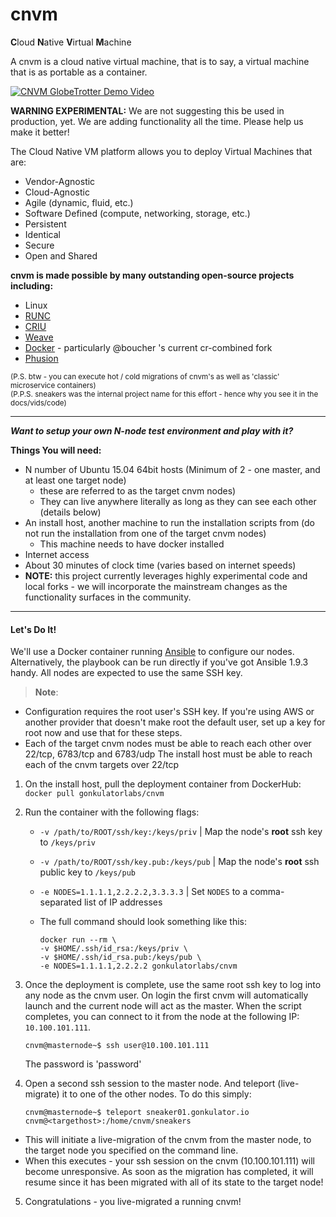 # cnvm

<b>C</b>loud <b>N</b>ative <b>V</b>irtual <b>M</b>achine

A cnvm is a cloud native virtual machine, that is to say, a virtual machine that is as portable as a container.

[![CNVM GlobeTrotter Demo Video](http://img.youtube.com/vi/XWYcFxNaNnk/0.jpg)](http://www.youtube.com/watch?v=XWYcFxNaNnk)


<b>WARNING EXPERIMENTAL:</b>  We are not suggesting this be used in production, yet.  We are adding functionality all the time.  Please help us make it better!

The Cloud Native VM platform allows you to deploy Virtual Machines that are:
 
- Vendor-Agnostic
- Cloud-Agnostic
- Agile (dynamic, fluid, etc.)
- Software Defined (compute, networking, storage, etc.)
- Persistent
- Identical
- Secure
- Open and Shared

<b>cnvm is made possible by many outstanding open-source projects including:</b>

- Linux
- [RUNC](https://github.com/opencontainers/runc)
- [CRIU](http://www.criu.org)
- [Weave](http://weave.works)
- [Docker](http://docker.io)  - particularly @boucher 's current cr-combined fork
- [Phusion](https://github.com/phusion/baseimage-docker)

<sub>(P.S. btw - you can execute hot / cold migrations of cnvm's as well as 'classic' microservice containers)</sub>  
<sub>(P.P.S. sneakers was the internal project name for this effort - hence why you see it in the docs/vids/code)</sub>

-----


***Want to setup your own N-node test environment and play with it?***

**Things You will need:**

- N number of Ubuntu 15.04 64bit hosts (Minimum of 2 - one master, and at least one target node)
  - these are referred to as the target cnvm nodes)
  - They can live anywhere literally as long as they can see each other (details below)
- An install host, another machine to run the installation scripts from (do not run the installation from one of the target cnvm nodes)
  - This machine needs to have docker installed
- Internet access
- About 30 minutes of clock time (varies based on internet speeds) 
- <b>NOTE:</b> this project currently leverages highly experimental code and local forks - we will incorporate the mainstream changes as the functionality surfaces in the community.

-----

#### Let's Do It!

We'll use a Docker container running [Ansible](http://ansible.com) to configure our nodes. Alternatively, the playbook can be run directly if you've got Ansible 1.9.3 handy.  All nodes are expected to use the same SSH key.

>**Note**: 
- Configuration requires the root user's SSH key. If you're using AWS or another provider that doesn't make root the default user, set up a key for root now and use that for these steps.
-  Each of the target cnvm nodes must be able to reach each other over 22/tcp, 6783/tcp and 6783/udp 
             The install host must be able to reach each of the cnvm targets over 22/tcp

1. On the install host, pull the deployment container from DockerHub: `docker pull gonkulatorlabs/cnvm`
2. Run the container with the following flags:
    -  `-v /path/to/ROOT/ssh/key:/keys/priv` | Map the node's **root** ssh key to `/keys/priv`
    -  `-v /path/to/ROOT/ssh/key.pub:/keys/pub` | Map the node's **root** ssh public key to `/keys/pub`
    -  `-e NODES=1.1.1.1,2.2.2.2,3.3.3.3` | Set `NODES` to a comma-separated list of IP addresses
    -  The full command should look something like this:

        ```
        docker run --rm \
        -v $HOME/.ssh/id_rsa:/keys/priv \
        -v $HOME/.ssh/id_rsa.pub:/keys/pub \
        -e NODES=1.1.1.1,2.2.2.2 gonkulatorlabs/cnvm
        ```

3. Once the deployment is complete, use the same root ssh key to log into any node as the cnvm user. On login the first cnvm will automatically launch and the current node will act as the master.  When the script completes, you can connect to it from the node at the following IP: `10.100.101.111`.

    ```shell
    cnvm@masternode~$ ssh user@10.100.101.111
    ```
    The password is 'password'

4. Open a second ssh session to the master node.  And teleport (live-migrate) it to one of the other nodes.  To do this simply:

    ```shell
    cnvm@masternode~$ teleport sneaker01.gonkulator.io cnvm@<targethost>:/home/cnvm/sneakers
    ```
  - This will initiate a live-migration of the cnvm from the master node, to the target node you specified on the command line.
  - When this executes - your ssh session on the cnvm (10.100.101.111) will become unresponsive. As soon as the migration has completed, it will resume since it has been migrated with all of its state to the target node!

5. Congratulations - you live-migrated a running cnvm!
